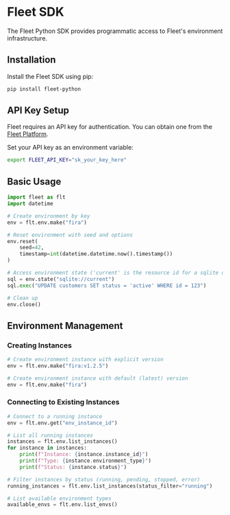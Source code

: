 # Fleet SDK

The Fleet Python SDK provides programmatic access to Fleet's environment infrastructure.

## Installation

Install the Fleet SDK using pip:

```bash
pip install fleet-python
```

## API Key Setup

Fleet requires an API key for authentication. You can obtain one from the [Fleet Platform](https://fleetai.com/dashboard/api-keys).

Set your API key as an environment variable:

```bash
export FLEET_API_KEY="sk_your_key_here"
```

## Basic Usage

```python
import fleet as flt
import datetime

# Create environment by key
env = flt.env.make("fira")

# Reset environment with seed and options
env.reset(
    seed=42,
    timestamp=int(datetime.datetime.now().timestamp())
)

# Access environment state ('current' is the resource id for a sqlite database)
sql = env.state("sqlite://current")
sql.exec("UPDATE customers SET status = 'active' WHERE id = 123")

# Clean up
env.close()
```

## Environment Management

### Creating Instances

```python
# Create environment instance with explicit version
env = flt.env.make("fira:v1.2.5")

# Create environment instance with default (latest) version
env = flt.env.make("fira")

```

### Connecting to Existing Instances

```python
# Connect to a running instance
env = flt.env.get("env_instance_id")

# List all running instances
instances = flt.env.list_instances()
for instance in instances:
    print(f"Instance: {instance.instance_id}")
    print(f"Type: {instance.environment_type}")
    print(f"Status: {instance.status}")

# Filter instances by status (running, pending, stopped, error)
running_instances = flt.env.list_instances(status_filter="running")

# List available environment types
available_envs = flt.env.list_envs()
```
